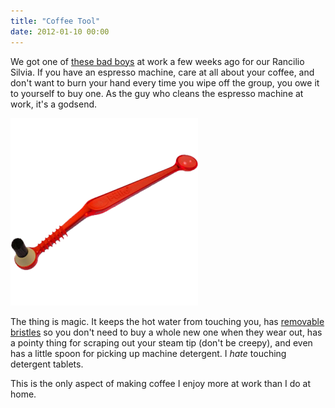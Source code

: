 ```yaml
---
title: "Coffee Tool"
date: 2012-01-10 00:00
---
```


<import><p>We got one of <a href="http://www.amazon.com/gp/product/B004QDYM9M/ref=as_li_ss_tl?ie=UTF8&amp;tag=ashfur-20&amp;linkCode=as2&amp;camp=1789&amp;creative=390957&amp;creativeASIN=B004QDYM9M" target="_blank">these bad boys</a> at work a few weeks ago for our Rancilio Silvia. If you have an espresso machine, care at all about your coffee, and don't want to burn your hand every time you wipe off the group, you owe it to yourself to buy one. As the guy who cleans the espresso machine at work, it's a godsend. </p>
<img src="/img/import/blog/2012/01/coffee-tool/B97D111604D84A13A95FA2710CC9160C.png" class="img-responsive"><p>The thing is magic. It keeps the hot water from touching you, has <a href="http://www.amazon.com/gp/product/B001D075RC/ref=as_li_ss_tl?ie=UTF8&amp;tag=ashfur-20&amp;linkCode=as2&amp;camp=1789&amp;creative=390957&amp;creativeASIN=B001D075RC" target="_blank">removable bristles</a> so you don't need to buy a whole new one when they wear out, has a pointy thing for scraping out your steam tip (don't be creepy), and even has a little spoon for picking up machine detergent. I <em>hate</em> touching detergent tablets.</p>
<p>This is the only aspect of making coffee I enjoy more at work than I do at home.</p></import>

<!-- more -->

